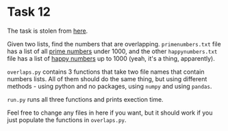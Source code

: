 # Task 12

The task is stolen from [here](http://www.practicepython.org/exercise/2014/12/14/23-file-overlap.html).

Given two lists, find the numbers that are overlapping. `primenumbers.txt` file has a list of all [prime numbers](https://en.wikipedia.org/wiki/Prime_number) under 1000, and the other `happynumbers.txt` file has a list of [happy numbers](https://en.wikipedia.org/wiki/Happy_number) up to 1000 (yeah, it's a thing, apparently).

`overlaps.py` contains 3 functions that take two file names that contain numbers lists. All of them should do the same thing, but using different methods - using python and no packages, using `numpy` and using `pandas`.

`run.py` runs all three functions and prints exection time.

Feel free to change any files in here if you want, but it should work if you just populate the functions in `overlaps.py`.